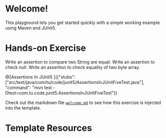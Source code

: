 # Welcome!

This playground lets you get started quickly with a simple working example using Maven and JUnit5. 


# Hands-on Exercise 
Write an assertion to compare two String are equal.
Write an assertion to check null.
Write an assertion to check equality of two byte array.


@[Assertions In JUnit5 ]({"stubs": ["src/test/java/com/tu/code/junit5/AssertionsInJUnitFiveTest.java"], "command": "mvn test -Dtest=com.tu.code.junit5.AssertionsInJUnitFiveTest"})

Check out the markdown file [`welcome.md`](https://github.com/TechDotIO/java-template/blob/master/markdowns/welcome.md) to see how this exercise is injected into the template.

# Template Resources
